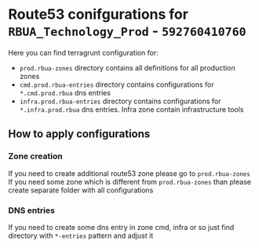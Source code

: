 # Route53 conifgurations for `RBUA_Technology_Prod` - `592760410760`

Here you can find terragrunt configuration for:

- `prod.rbua-zones` directory contains all definitions for all production zones
- `cmd.prod.rbua-entries` directory contains configurations for `*.cmd.prod.rbua` dns entries
- `infra.prod.rbua-entries` directory contains configurations for `*.infra.prod.rbua` dns entries. Infra zone contain
  infrastructure tools

## How to apply configurations

### Zone creation

If you need to create additional route53 zone please go to `prod.rbua-zones`
If you need some zone which is different from `prod.rbua-zones` than please create separate folder with all
configurations

### DNS entries

If you need to create some dns entry in zone cmd, infra or so just find directory with `*-entries` pattern and adjust it
